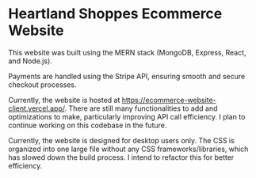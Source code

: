 # Heartland Shoppes Ecommerce Website

This website was built using the MERN stack (MongoDB, Express, React, and Node.js).

Payments are handled using the Stripe API, ensuring smooth and secure checkout processes.

Currently, the website is hosted at https://ecommerce-website-client.vercel.app/. There are still many functionalities to add and optimizations to make, particularly improving API call efficiency. I plan to continue working on this codebase in the future.

Currently, the website is designed for desktop users only. The CSS is organized into one large file without any CSS frameworks/libraries, which has slowed down the build process. I intend to refactor this for better efficiency.

